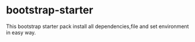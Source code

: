 # bootstrap-starter
This bootstrap starter pack install all dependencies,file and set environment in easy way.
